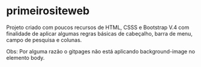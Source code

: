 # primeirositeweb
 Projeto criado com poucos recursos de HTML, CSSS e Bootstrap V.4 com finalidade de aplicar algumas regras básicas de cabeçalho, barra de menu, campo de pesquisa e colunas.

 Obs: Por alguma razão o gitpages não está aplicando  background-image no elemento body.
